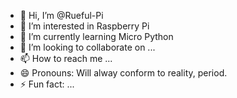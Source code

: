 - 👋 Hi, I’m @Rueful-Pi
- 👀 I’m interested in Raspberry Pi
- 🌱 I’m currently learning Micro Python
- 💞️ I’m looking to collaborate on ...
- 📫 How to reach me ...
- 😄 Pronouns: Will alway conform to reality, period.
- ⚡ Fun fact: ...

<!---
Rueful-Pi/Rueful-Pi is a ✨ special ✨ repository because its `README.md` (this file) appears on your GitHub profile.
You can click the Preview link to take a look at your changes.
--->
